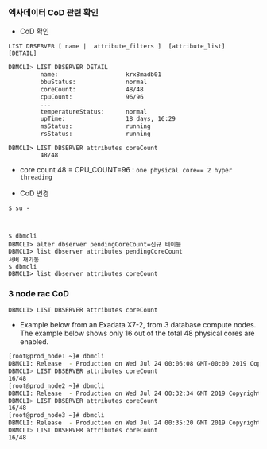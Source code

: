 ### 엑사데이터 CoD 관련 확인
* CoD 확인

```
LIST DBSERVER [ name |  attribute_filters ]  [attribute_list]  [DETAIL]
```

```bash
DBMCLI> LIST DBSERVER DETAIL
         name:                   krx8madb01
         bbuStatus:              normal
         coreCount:              48/48
         cpuCount:               96/96
         ...
         temperatureStatus:      normal
         upTime:                 18 days, 16:29
         msStatus:               running
         rsStatus:               running


```

```
DBMCLI> LIST DBSERVER attributes coreCount
         48/48 
```

* core count 48 = CPU_COUNT=96 : `` one physical core== 2 hyper threading  ``

* CoD 변경

```
$ su -



$ dbmcli
DBMCLI> alter dbserver pendingCoreCount=신규 테이블
DBMCLI> list dbserver attributes pendingCoreCount
서버 재기동
$ dbmcli
DBMCLI> list dbserver attributes coreCount
```

### 3 node rac CoD

```
DBMCLI> LIST DBSERVER attributes coreCount
```
* Example below from an Exadata X7-2, from 3 database compute nodes. The example below shows only 16 out of the total 48 physical cores are enabled.

```bash
[root@prod_node1 ~]# dbmcli
DBMCLI: Release  - Production on Wed Jul 24 00:06:08 GMT-00:00 2019 Copyright (c) 2007, 2016, Oracle and/or its affiliates. All rights reserved. 
DBMCLI> LIST DBSERVER attributes coreCount         
16/48
[root@prod_node2 ~]# dbmcli
DBMCLI: Release  - Production on Wed Jul 24 00:32:34 GMT 2019 Copyright (c) 2007, 2016, Oracle and/or its affiliates. All rights reserved.
DBMCLI> LIST DBSERVER attributes coreCount         
16/48                          
[root@prod_node3 ~]# dbmcli
DBMCLI: Release  - Production on Wed Jul 24 00:35:20 GMT 2019 Copyright (c) 2007, 2016, Oracle and/or its affiliates. All rights reserved.
DBMCLI> LIST DBSERVER attributes coreCount         
16/48
```

